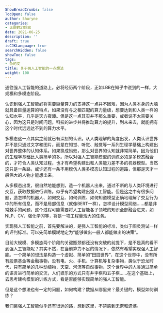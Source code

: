 ```yaml
---
ShowBreadCrumbs: false
TocOpen: false
author: Shuryne
categories:
- 无聊的幻想家
date: 2021-06-25
description: ''
draft: true
isCJKLanguage: true
searchHidden: false
showToc: false
tags:
- 杂的文
title: 关于强人工智能的一点想法
weight: 100
---
```


通往强人工智能的道路上，必将经历两个阶段，正如LBB在知乎中说到的一样，大规模和多模态阶段。

认识到强人工智能必将需要巨量算力的支持这一点并不困难，因为人类本身的大脑就具备巨量运算的特点，如果没有与之相匹配的算力量级，想要达到和人类一样的认知水平，几乎是天方夜谭。但是这一点其实并不那么重要，或者说不太需要关心，因为这只是时间问题，科技的进步并将推动算力的提升，到未来去，就能拥有这个时代远远达不到的算力水平。

多模态这一点其实之前就已有深刻的认识。从人类理解的角度出发，人类认识世界并不是只通过文字和图片，而是在知觉、听觉、触觉等一系列生理学基础上构建出对世界整体的认知体系。如果换成蚂蚁，那么对世界的认知就非常简单，因为他们的生理学基础比人类简单的多。所以对强人工智能模型的训练必须是多模态融合的，才符合人类认知过程，也才有希望构建出和人类能力差不多的机器模型。当然这只是一条路，或许还有一条不用模仿人类多模态认知过程的道路，但那是天才一般伟大的人物才能想出来。

从多模态出发，很自然地能想到，造一个机器人出来，通过不断的与人类环境进行交互，获取数据进行训练，似乎有希望构建出强人工智能。但是这之中有很多问题，造怎样的机器人、如何交互、如何训练、如何知道模型正确地理解了交互行为中的所有信息，而不是局部信息（就像BERT一样），怎样设计模型网络……都是非常棘手的问题，这个过程可能需要将人工智能各子领域的知识全部融合进来，如NLP、CV、强化学习等，将是一项工程量浩大的任务。

实现强人工智能之前，首先要解决的，是强人工智能的标准，类似于图灵测试一样的评判标准。可以先简单模糊地定为“能够做出一般人都能做出的决策”。

目前大规模、多模态两个阶段的关键瓶颈都还没有突破的前提下，是不是真的看不到强人工智能呢？其实不然，在当前算力不足的情况下，依然有希望实现强人工智能。一个简单的想法是构造一个虚拟、简单的“田园世界”，在这个世界中，没有所有股票基金等金融事物，没有电、火、手机、计算机等复杂事物，类似于恐龙时代，只有简单的几种动植物，天空、河流等自然事物，这个世界中的人类通过简单的语言进行简单的交流，人们娱乐的方式只有井字棋和五子棋……在这个基础上，去思考建构模型的训练方式，看是否能够实现简单的强人工智能。

但是这个想法也有一定的问题，如何构建？数据从哪里来？最关键的，模型如何训练？

我们离强人工智能似乎还有很远的路，想到这里，不禁感到无奈和遗憾。